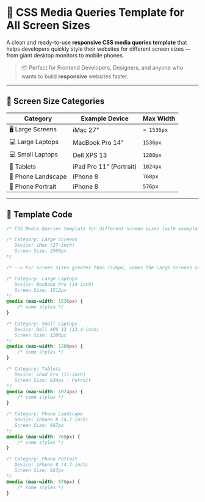 # 🎯 CSS Media Queries Template for All Screen Sizes

A clean and ready-to-use **responsive CSS media queries template** that helps developers quickly style their websites for different screen sizes — from giant desktop monitors to mobile phones.

> 📦 Perfect for Frontend Developers, Designers, and anyone who wants to build **responsive** websites faster.

---

## 📐 Screen Size Categories

| Category         | Example Device               | Max Width       |
|------------------|-------------------------------|-----------------|
| 🖥️ Large Screens   | iMac 27"                     | `> 1536px`         |
| 💻 Large Laptops   | MacBook Pro 14"              | `1536px`         |
| 💻 Small Laptops   | Dell XPS 13                  | `1280px`         |
| 📱 Tablets         | iPad Pro 11" (Portrait)      | `1024px`         |
| 📱 Phone Landscape | iPhone 8                     | `768px`          |
| 📱 Phone Portrait  | iPhone 8                     | `576px`          |

---

## 🧩 Template Code

```css
/* CSS Media Queries template for different screen sizes (with example device given for each screen size) */

/* Category: Large Screens
   Device: iMac (27-inch)
   Screen Size: 2560px
*/

/* --> For screen sizes greater than 1536px, comes the Large Screens category */

/* Category: Large Laptops
   Device: Macbook Pro (14-inch)
   Screen Size: 1512px
*/
@media (max-width: 1536px) {
    /* some styles */
}

/* Category: Small Laptops
   Device: Dell XPS 13 (13.4-inch)
   Screen Size: 1200px
*/
@media (max-width: 1280px) {
    /* some styles */
}

/* Category: Tablets
   Device: iPad Pro (11-inch)
   Screen Size: 834px - Potrait
*/
@media (max-width: 1024px) {
    /* some styles */
}

/* Category: Phone Landscape
   Device: iPhone 8 (4.7-inch)
   Screen Size: 667px
*/
@media (max-width: 768px) {
    /* some styles */
}

/* Category: Phone Potrait
   Device: iPhone 8 (4.7-inch)
   Screen Size: 667px
*/
@media (max-width: 576px) {
    /* some styles */
}
